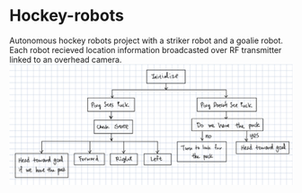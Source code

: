 # Hockey-robots
Autonomous hockey robots project with a striker robot and a goalie robot. Each robot recieved location information broadcasted over RF transmitter linked to an overhead camera.
![Striker Robot Workflow](striker_workflow.png)
